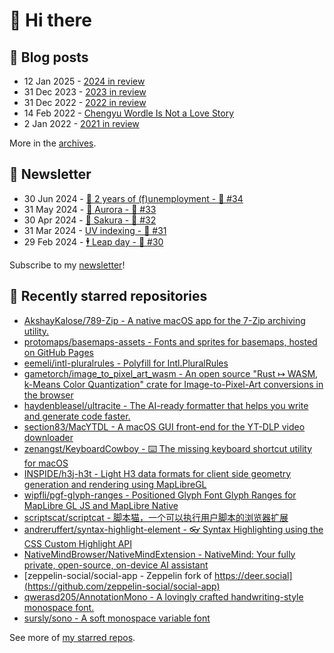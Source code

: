 # 👋 Hi there

## 📝 Blog posts

<!-- feed start -->
- 12 Jan 2025 - [2024 in review](https://cheeaun.com/blog/2025/01/2024-in-review/)
- 31 Dec 2023 - [2023 in review](https://cheeaun.com/blog/2023/12/2023-in-review/)
- 31 Dec 2022 - [2022 in review](https://cheeaun.com/blog/2022/12/2022-in-review/)
- 14 Feb 2022 - [Chengyu Wordle Is Not a Love Story](https://cheeaun.com/blog/2022/02/chengyu-wordle-is-not-a-love-story/)
- 2 Jan 2022 - [2021 in review](https://cheeaun.com/blog/2022/01/2021-in-review/)
<!-- feed end -->

More in the [archives](https://cheeaun.com/blog/archives/).

## 📰 Newsletter

<!-- newsletter start -->
- 30 Jun 2024 - [🎂 2 years of (f)unemployment - 🥫 #34](https://cheeaun.substack.com/p/2-years-of-funemployment-34)
- 31 May 2024 - [🌌 Aurora - 🥫 #33](https://cheeaun.substack.com/p/aurora-33)
- 30 Apr 2024 - [🌸 Sakura - 🥫 #32](https://cheeaun.substack.com/p/sakura-32)
- 31 Mar 2024 - [UV indexing - 🥫 #31](https://cheeaun.substack.com/p/uv-indexing-31)
- 29 Feb 2024 - [🕴️ Leap day - 🥫 #30](https://cheeaun.substack.com/p/leap-day-30)
<!-- newsletter end -->

Subscribe to my [newsletter](https://cheeaun.substack.com/)!

## 🌟 Recently starred repositories

<!-- starred repos start -->
- [AkshayKalose/789-Zip - A native macOS app for the 7-Zip archiving utility.](https://github.com/AkshayKalose/789-Zip)
- [protomaps/basemaps-assets - Fonts and sprites for basemaps, hosted on GitHub Pages](https://github.com/protomaps/basemaps-assets)
- [eemeli/intl-pluralrules - Polyfill for Intl.PluralRules](https://github.com/eemeli/intl-pluralrules)
- [gametorch/image_to_pixel_art_wasm - An open source "Rust ↦ WASM, k-Means Color Quantization" crate for Image-to-Pixel-Art conversions in the browser](https://github.com/gametorch/image_to_pixel_art_wasm)
- [haydenbleasel/ultracite - The AI-ready formatter that helps you write and generate code faster.](https://github.com/haydenbleasel/ultracite)
- [section83/MacYTDL - A macOS GUI front-end for the YT-DLP video downloader](https://github.com/section83/MacYTDL)
- [zenangst/KeyboardCowboy - :keyboard: The missing keyboard shortcut utility for macOS](https://github.com/zenangst/KeyboardCowboy)
- [INSPIDE/h3j-h3t - Light H3 data formats for client side geometry generation and rendering using MapLibreGL](https://github.com/INSPIDE/h3j-h3t)
- [wipfli/pgf-glyph-ranges - Positioned Glyph Font Glyph Ranges for MapLibre GL JS and MapLibre Native](https://github.com/wipfli/pgf-glyph-ranges)
- [scriptscat/scriptcat - 脚本猫，一个可以执行用户脚本的浏览器扩展](https://github.com/scriptscat/scriptcat)
- [andreruffert/syntax-highlight-element - 👓 Syntax Highlighting using the CSS Custom Highlight API](https://github.com/andreruffert/syntax-highlight-element)
- [NativeMindBrowser/NativeMindExtension - NativeMind: Your fully private, open-source, on-device AI assistant](https://github.com/NativeMindBrowser/NativeMindExtension)
- [zeppelin-social/social-app - Zeppelin fork of https://deer.social](https://github.com/zeppelin-social/social-app)
- [qwerasd205/AnnotationMono - A lovingly crafted handwriting-style monospace font.](https://github.com/qwerasd205/AnnotationMono)
- [sursly/sono - A soft monospace variable font](https://github.com/sursly/sono)
<!-- starred repos end -->

See more of [my starred repos](https://github.com/stars/cheeaun/).
